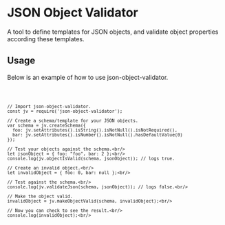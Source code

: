 # <b>JSON Object Validator</b>
A tool to define templates for JSON objects, and validate object properties according these templates.
## <b>Usage</b>
Below is an example of how to use json-object-validator.
>
  <code style="background-color: dark-grey">

    // Import json-object-validator.
    const jv = require('json-object-validator');

    // Create a schema/template for your JSON objects.
    var schema = jv.createSchema({
      foo: jv.setAttributes().isString().isNotNull().isNotRequired(),
      bar: jv.setAttributes().isNumber().isNotNull().hasDefaultValue(0)
    });

    // Test your objects against the schema.<br/>
    let jsonObject = { foo: "foo", bar: 2 };<br/>
    console.log(jv.objectIsValid(schema, jsonObject)); // logs true.
    
    // Create an invalid object.<br/>
    let invalidObject = { foo: 0, bar: null };<br/>
    
    // Test against the schema.<br/>
    console.log(jv.validateJson(schema, jsonObject)); // logs false.<br/>
    
    // Make the object valid.
    invalidObject = jv.makeObjectValid(schema, invalidObject);<br/>
    
    // Now you can check to see the result.<br/>
    console.log(invalidObject);<br/>
    
  </code>
